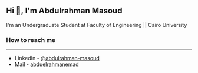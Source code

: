 ## Hi 👋, I'm Abdulrahman Masoud

I'm an Undergraduate Student at Faculty of Engineering || Cairo University

### How to reach me 

---

- LinkedIn - [@abdulrahman-masoud](https://www.linkedin.com/in/abduerahman-masoud)
- Mail - [abduelrahmanemad](mailto:abduelrahmanemad@gmail.com)
